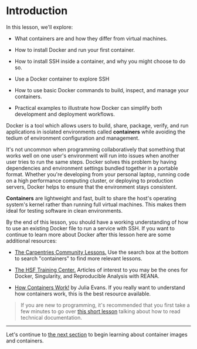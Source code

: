 # Introduction
In this lesson, we'll explore:

* What containers are and how they differ from virtual machines.

* How to install Docker and run your first container.

* How to install SSH inside a container, and why you might choose to do so.

* Use a Docker container to explore SSH

* How to use basic Docker commands to build, inspect, and manage your containers.

* Practical examples to illustrate how Docker can simplify both development and deployment workflows.

Docker is a tool which allows users to build, share, package, verify, and run applications in isolated environments called **containers** while avoiding the tedium of environment configuration and management.

It's not uncommon when programming collaboratively that something that works well on one user's environment will run into issues when another user tries to run the same steps. Docker solves this problem by having dependencies and environment settings bundled together in a portable format. Whether you're developing from your personal laptop, running code on a high performance computing cluster, or deploying to production servers, Docker helps to ensure that the environment stays consistent.

**Containers** are lightweight and fast, built to share the host's operating system's kernel rather than running full virtual machines. This makes them ideal for testing software in clean environments.

By the end of this lesson, you should have a working understanding of how to use an existing Docker file to run a service with SSH. If you want to continue to learn more about Docker after this lesson here are some additional resources:

* [The Carpentries Community Lessons.](https://carpentries.org/lesson-development/community-lessons/) Use the search box at the bottom to search "containers" to find more relevant lessons.

* [The HSF Training Center.](https://hsf-training.org/training-center/) Articles of interest to you may be the ones for Docker, Singularity, and Reproducible Analysis with REANA.

* [How Containers Work!](https://store.wizardzines.com/products/how-containers-work) by Julia Evans. If you really want to understand how containers work, this is the best resource available.

>If you are new to programming, it's recommended that you first take a few minutes to go over [this short lesson](https://det-lab.github.io/reading-documentation/) talking about how to read technical documentation.

---

Let's continue to [the next section](01_installation.md) to begin learning about container images and containers.